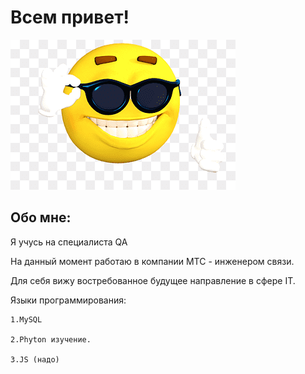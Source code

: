 # Всем привет!
<html>
    <head>
    <meta charset="UTF-8">
    <body>
    <img 
src="1.png">
</body>
</html>

## Обо мне:

Я учусь на специалиста QA

На данный момент работаю в компании МТС - инженером связи.

Для себя вижу востребованное будущее направление в сфере IT.

Языки программирования:

    1.MySQL

    2.Phyton изучение.

    3.JS (надо)